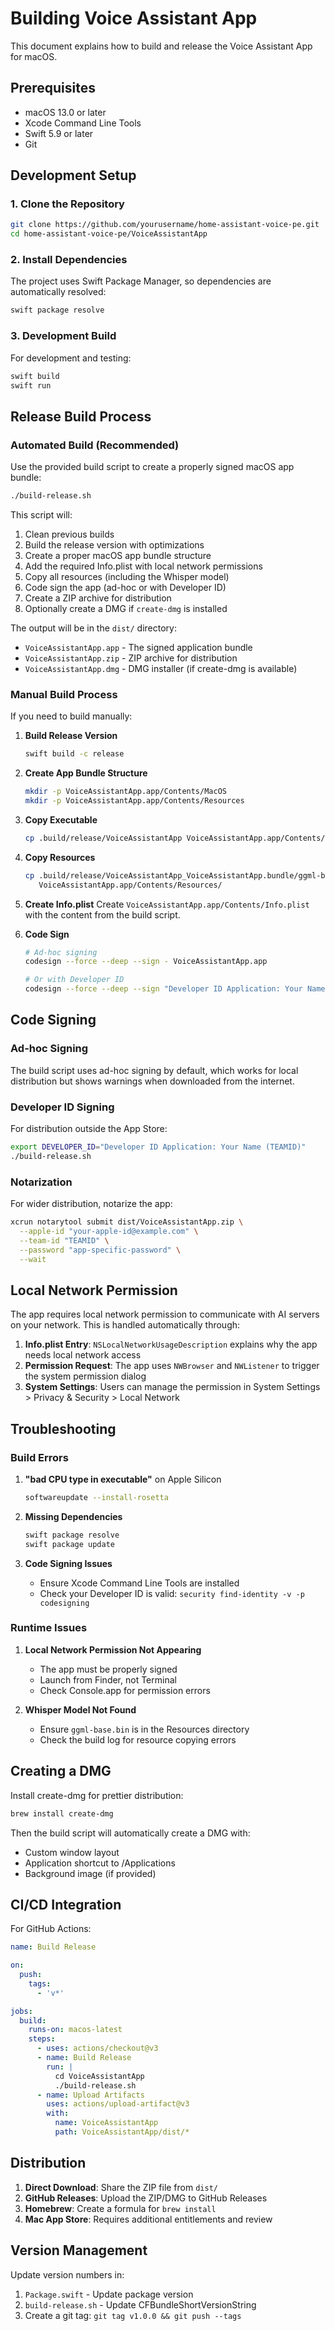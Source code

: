 # Building Voice Assistant App

This document explains how to build and release the Voice Assistant App for macOS.

## Prerequisites

- macOS 13.0 or later
- Xcode Command Line Tools
- Swift 5.9 or later
- Git

## Development Setup

### 1. Clone the Repository
```bash
git clone https://github.com/yourusername/home-assistant-voice-pe.git
cd home-assistant-voice-pe/VoiceAssistantApp
```

### 2. Install Dependencies
The project uses Swift Package Manager, so dependencies are automatically resolved:
```bash
swift package resolve
```

### 3. Development Build
For development and testing:
```bash
swift build
swift run
```

## Release Build Process

### Automated Build (Recommended)

Use the provided build script to create a properly signed macOS app bundle:

```bash
./build-release.sh
```

This script will:
1. Clean previous builds
2. Build the release version with optimizations
3. Create a proper macOS app bundle structure
4. Add the required Info.plist with local network permissions
5. Copy all resources (including the Whisper model)
6. Code sign the app (ad-hoc or with Developer ID)
7. Create a ZIP archive for distribution
8. Optionally create a DMG if `create-dmg` is installed

The output will be in the `dist/` directory:
- `VoiceAssistantApp.app` - The signed application bundle
- `VoiceAssistantApp.zip` - ZIP archive for distribution
- `VoiceAssistantApp.dmg` - DMG installer (if create-dmg is available)

### Manual Build Process

If you need to build manually:

1. **Build Release Version**
   ```bash
   swift build -c release
   ```

2. **Create App Bundle Structure**
   ```bash
   mkdir -p VoiceAssistantApp.app/Contents/MacOS
   mkdir -p VoiceAssistantApp.app/Contents/Resources
   ```

3. **Copy Executable**
   ```bash
   cp .build/release/VoiceAssistantApp VoiceAssistantApp.app/Contents/MacOS/
   ```

4. **Copy Resources**
   ```bash
   cp .build/release/VoiceAssistantApp_VoiceAssistantApp.bundle/ggml-base.bin \
      VoiceAssistantApp.app/Contents/Resources/
   ```

5. **Create Info.plist**
   Create `VoiceAssistantApp.app/Contents/Info.plist` with the content from the build script.

6. **Code Sign**
   ```bash
   # Ad-hoc signing
   codesign --force --deep --sign - VoiceAssistantApp.app
   
   # Or with Developer ID
   codesign --force --deep --sign "Developer ID Application: Your Name" VoiceAssistantApp.app
   ```

## Code Signing

### Ad-hoc Signing
The build script uses ad-hoc signing by default, which works for local distribution but shows warnings when downloaded from the internet.

### Developer ID Signing
For distribution outside the App Store:
```bash
export DEVELOPER_ID="Developer ID Application: Your Name (TEAMID)"
./build-release.sh
```

### Notarization
For wider distribution, notarize the app:
```bash
xcrun notarytool submit dist/VoiceAssistantApp.zip \
  --apple-id "your-apple-id@example.com" \
  --team-id "TEAMID" \
  --password "app-specific-password" \
  --wait
```

## Local Network Permission

The app requires local network permission to communicate with AI servers on your network. This is handled automatically through:

1. **Info.plist Entry**: `NSLocalNetworkUsageDescription` explains why the app needs local network access
2. **Permission Request**: The app uses `NWBrowser` and `NWListener` to trigger the system permission dialog
3. **System Settings**: Users can manage the permission in System Settings > Privacy & Security > Local Network

## Troubleshooting

### Build Errors

1. **"bad CPU type in executable"** on Apple Silicon
   ```bash
   softwareupdate --install-rosetta
   ```

2. **Missing Dependencies**
   ```bash
   swift package resolve
   swift package update
   ```

3. **Code Signing Issues**
   - Ensure Xcode Command Line Tools are installed
   - Check your Developer ID is valid: `security find-identity -v -p codesigning`

### Runtime Issues

1. **Local Network Permission Not Appearing**
   - The app must be properly signed
   - Launch from Finder, not Terminal
   - Check Console.app for permission errors

2. **Whisper Model Not Found**
   - Ensure `ggml-base.bin` is in the Resources directory
   - Check the build log for resource copying errors

## Creating a DMG

Install create-dmg for prettier distribution:
```bash
brew install create-dmg
```

Then the build script will automatically create a DMG with:
- Custom window layout
- Application shortcut to /Applications
- Background image (if provided)

## CI/CD Integration

For GitHub Actions:
```yaml
name: Build Release

on:
  push:
    tags:
      - 'v*'

jobs:
  build:
    runs-on: macos-latest
    steps:
      - uses: actions/checkout@v3
      - name: Build Release
        run: |
          cd VoiceAssistantApp
          ./build-release.sh
      - name: Upload Artifacts
        uses: actions/upload-artifact@v3
        with:
          name: VoiceAssistantApp
          path: VoiceAssistantApp/dist/*
```

## Distribution

1. **Direct Download**: Share the ZIP file from `dist/`
2. **GitHub Releases**: Upload the ZIP/DMG to GitHub Releases
3. **Homebrew**: Create a formula for `brew install`
4. **Mac App Store**: Requires additional entitlements and review

## Version Management

Update version numbers in:
1. `Package.swift` - Update package version
2. `build-release.sh` - Update CFBundleShortVersionString
3. Create a git tag: `git tag v1.0.0 && git push --tags`
